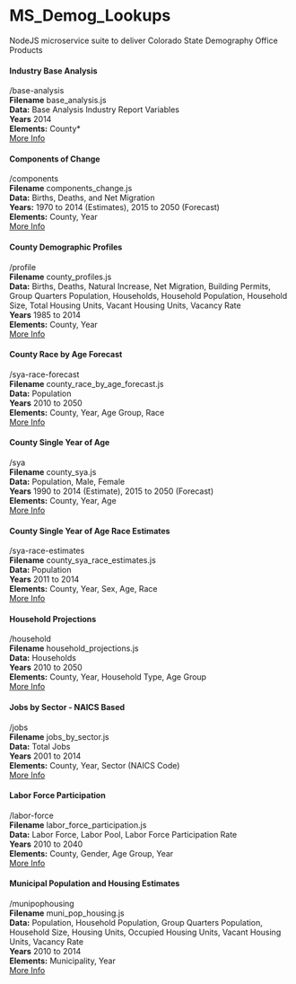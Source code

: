 # MS_Demog_Lookups
NodeJS microservice suite to deliver Colorado State Demography Office Products

#### Industry Base Analysis
/base-analysis<br />
**Filename** base\_analysis.js<br />
**Data:** Base Analysis Industry Report Variables<br />
**Years** 2014<br />
**Elements:** County\*<br />
[More Info](doc/base_analysis.md)


#### Components of Change
/components<br />
**Filename** components\_change.js<br />
**Data:** Births, Deaths, and Net Migration<br />
**Years:** 1970 to 2014 (Estimates), 2015 to 2050 (Forecast)<br />
**Elements:** County, Year<br />
[More Info](doc/components_change.md)


#### County Demographic Profiles
/profile<br />
**Filename** county\_profiles.js<br />
**Data:** Births, Deaths, Natural Increase, Net Migration, Building Permits, Group Quarters Population, Households, Household Population, Household Size, Total Housing Units, Vacant Housing Units, Vacancy Rate<br />
**Years** 1985 to 2014<br />
**Elements:** County, Year<br />
[More Info](doc/county_profiles.md)


#### County Race by Age Forecast
/sya-race-forecast<br />
**Filename** county\_race\_by\_age\_forecast.js<br />
**Data:** Population<br />
**Years** 2010 to 2050<br />
**Elements:** County, Year, Age Group, Race<br />
[More Info](doc/county_race_by_age_forecast.md)


#### County Single Year of Age
/sya<br />
**Filename** county\_sya.js<br />
**Data:** Population, Male, Female<br />
**Years** 1990 to 2014 (Estimate), 2015 to 2050 (Forecast)<br />
**Elements:** County, Year, Age<br />
[More Info](doc/county_sya.md)


#### County Single Year of Age Race Estimates
/sya-race-estimates<br />
**Filename** county\_sya\_race\_estimates.js<br />
**Data:** Population<br />
**Years** 2011 to 2014<br />
**Elements:** County, Year, Sex, Age, Race<br />
[More Info](doc/county_sya_race_estimates.md)


#### Household Projections
/household<br />
**Filename** household\_projections.js<br />
**Data:** Households<br />
**Years** 2010 to 2050<br />
**Elements:** County, Year, Household Type, Age Group<br />
[More Info](doc/household_projections.md)


#### Jobs by Sector - NAICS Based
/jobs<br />
**Filename** jobs\_by\_sector.js<br />
**Data:** Total Jobs<br />
**Years** 2001 to 2014<br />
**Elements:** County, Year, Sector (NAICS Code)<br />
[More Info](doc/jobs_by_sector.md)

#### Labor Force Participation
/labor-force<br />
**Filename** labor\_force\_participation.js<br />
**Data:** Labor Force, Labor Pool, Labor Force Participation Rate<br />
**Years** 2010 to 2040<br />
**Elements:** County, Gender, Age Group, Year<br />
[More Info](doc/labor_force_participation.md)


#### Municipal Population and Housing Estimates
/munipophousing<br />
**Filename** muni\_pop\_housing.js<br />
**Data:** Population, Household Population, Group Quarters Population, Household Size, Housing Units, Occupied Housing Units, Vacant Housing Units, Vacancy Rate<br />
**Years** 2010 to 2014<br />
**Elements:** Municipality, Year<br />
[More Info](doc/muni_pop_housing.md)

